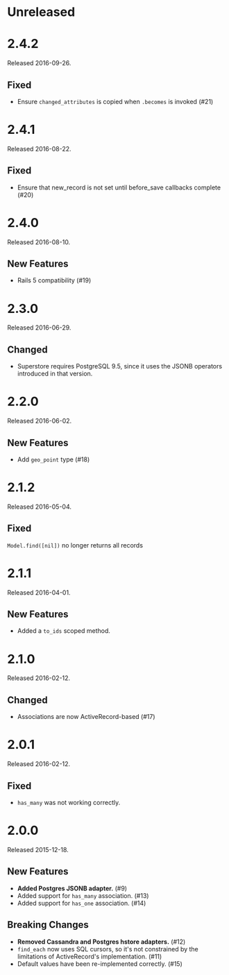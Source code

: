 # Unreleased

# 2.4.2

Released 2016-09-26.

## Fixed

* Ensure `changed_attributes` is copied when `.becomes` is invoked (#21)

# 2.4.1

Released 2016-08-22.

## Fixed

* Ensure that new_record is not set until before_save callbacks complete (#20)

# 2.4.0

Released 2016-08-10.

## New Features

* Rails 5 compatibility (#19)

# 2.3.0

Released 2016-06-29.

## Changed

* Superstore requires PostgreSQL 9.5, since it uses the JSONB operators introduced in that version.

# 2.2.0

Released 2016-06-02.

## New Features

* Add `geo_point` type (#18)

# 2.1.2

Released 2016-05-04.

## Fixed

`Model.find([nil])` no longer returns all records

# 2.1.1

Released 2016-04-01.

## New Features

* Added a `to_ids` scoped method.

# 2.1.0

Released 2016-02-12.

## Changed

* Associations are now ActiveRecord-based (#17)

# 2.0.1

Released 2016-02-12.

## Fixed

* `has_many` was not working correctly.

# 2.0.0

Released 2015-12-18.

## New Features

* **Added Postgres JSONB adapter.** (#9)
* Added support for `has_many` association. (#13)
* Added support for `has_one` association. (#14)

## Breaking Changes

* **Removed Cassandra and Postgres hstore adapters.** (#12)
* `find_each` now uses SQL cursors, so it's not constrained by the limitations of ActiveRecord's
  implementation. (#11)
* Default values have been re-implemented correctly. (#15)
